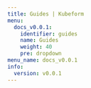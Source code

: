 ```yaml
---
title: Guides | Kubeform
menu:
  docs_v0.0.1:
    identifier: guides
    name: Guides
    weight: 40
    pre: dropdown
menu_name: docs_v0.0.1
info:
  version: v0.0.1
---
```


